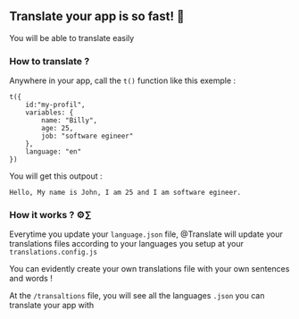 ## Translate your app is so fast! 🚀

You will be able to translate easily

### How to translate ?

Anywhere in your app, call the `t()` function like this exemple :

    t({
        id:"my-profil",
        variables: {
            name: "Billy",
            age: 25,
            job: "software egineer"
        },
        language: "en"
    })

You will get this outpout :

`Hello, My name is John, I am 25 and I am software egineer.`

### How it works ? ⚙️∑

Everytime you update your `language.json` file, @Translate will update your translations files according to your languages you setup at your `translations.config.js`

You can evidently create your own translations file with your own sentences and words !

At the `/transaltions` file, you will see all the languages `.json` you can translate your app with
